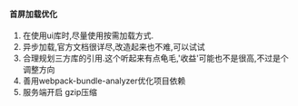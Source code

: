 #### 首屏加载优化

1. 在使用ui库时,尽量使用按需加载方式.
2. 异步加载,官方文档很详尽,改造起来也不难,可以试试
3. 合理规划三方库的引用.这个听起来有点龟毛,'收益'可能也不是很高,不过是个调整方向
4. 善用webpack-bundle-analyzer优化项目依赖
5. 服务端开启 gzip压缩